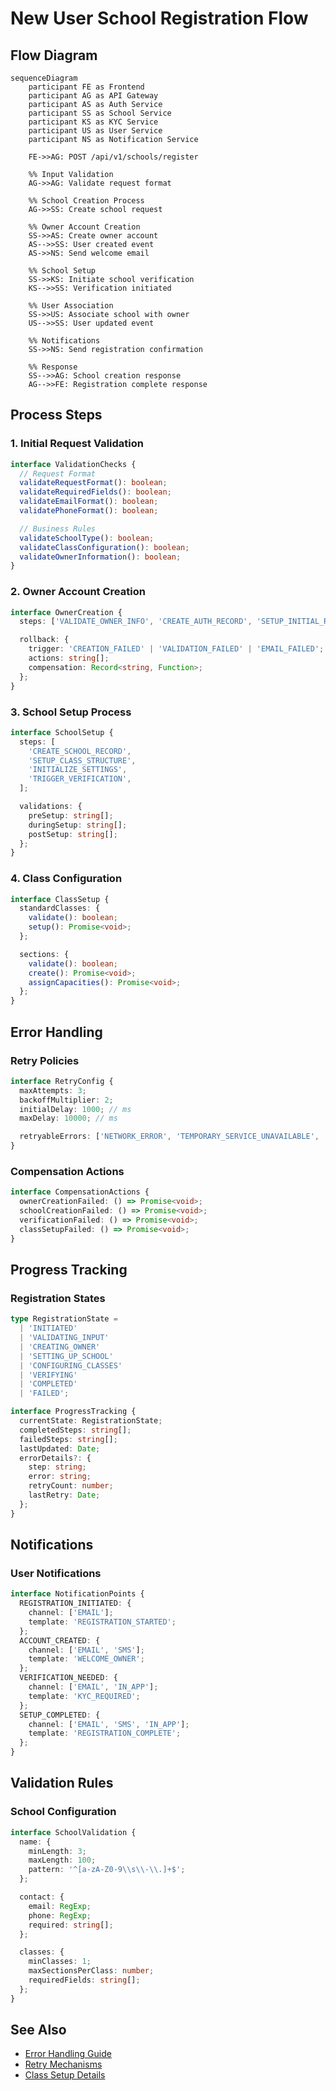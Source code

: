 # New User School Registration Flow

## Flow Diagram

```mermaid
sequenceDiagram
    participant FE as Frontend
    participant AG as API Gateway
    participant AS as Auth Service
    participant SS as School Service
    participant KS as KYC Service
    participant US as User Service
    participant NS as Notification Service

    FE->>AG: POST /api/v1/schools/register

    %% Input Validation
    AG->>AG: Validate request format

    %% School Creation Process
    AG->>SS: Create school request

    %% Owner Account Creation
    SS->>AS: Create owner account
    AS-->>SS: User created event
    AS->>NS: Send welcome email

    %% School Setup
    SS->>KS: Initiate school verification
    KS-->>SS: Verification initiated

    %% User Association
    SS->>US: Associate school with owner
    US-->>SS: User updated event

    %% Notifications
    SS->>NS: Send registration confirmation

    %% Response
    SS-->>AG: School creation response
    AG-->>FE: Registration complete response
```

## Process Steps

### 1. Initial Request Validation

```typescript
interface ValidationChecks {
  // Request Format
  validateRequestFormat(): boolean;
  validateRequiredFields(): boolean;
  validateEmailFormat(): boolean;
  validatePhoneFormat(): boolean;

  // Business Rules
  validateSchoolType(): boolean;
  validateClassConfiguration(): boolean;
  validateOwnerInformation(): boolean;
}
```

### 2. Owner Account Creation

```typescript
interface OwnerCreation {
  steps: ['VALIDATE_OWNER_INFO', 'CREATE_AUTH_RECORD', 'SETUP_INITIAL_ROLES', 'SEND_WELCOME_EMAIL'];

  rollback: {
    trigger: 'CREATION_FAILED' | 'VALIDATION_FAILED' | 'EMAIL_FAILED';
    actions: string[];
    compensation: Record<string, Function>;
  };
}
```

### 3. School Setup Process

```typescript
interface SchoolSetup {
  steps: [
    'CREATE_SCHOOL_RECORD',
    'SETUP_CLASS_STRUCTURE',
    'INITIALIZE_SETTINGS',
    'TRIGGER_VERIFICATION',
  ];

  validations: {
    preSetup: string[];
    duringSetup: string[];
    postSetup: string[];
  };
}
```

### 4. Class Configuration

```typescript
interface ClassSetup {
  standardClasses: {
    validate(): boolean;
    setup(): Promise<void>;
  };

  sections: {
    validate(): boolean;
    create(): Promise<void>;
    assignCapacities(): Promise<void>;
  };
}
```

## Error Handling

### Retry Policies

```typescript
interface RetryConfig {
  maxAttempts: 3;
  backoffMultiplier: 2;
  initialDelay: 1000; // ms
  maxDelay: 10000; // ms

  retryableErrors: ['NETWORK_ERROR', 'TEMPORARY_SERVICE_UNAVAILABLE', 'CONCURRENT_MODIFICATION'];
}
```

### Compensation Actions

```typescript
interface CompensationActions {
  ownerCreationFailed: () => Promise<void>;
  schoolCreationFailed: () => Promise<void>;
  verificationFailed: () => Promise<void>;
  classSetupFailed: () => Promise<void>;
}
```

## Progress Tracking

### Registration States

```typescript
type RegistrationState =
  | 'INITIATED'
  | 'VALIDATING_INPUT'
  | 'CREATING_OWNER'
  | 'SETTING_UP_SCHOOL'
  | 'CONFIGURING_CLASSES'
  | 'VERIFYING'
  | 'COMPLETED'
  | 'FAILED';

interface ProgressTracking {
  currentState: RegistrationState;
  completedSteps: string[];
  failedSteps: string[];
  lastUpdated: Date;
  errorDetails?: {
    step: string;
    error: string;
    retryCount: number;
    lastRetry: Date;
  };
}
```

## Notifications

### User Notifications

```typescript
interface NotificationPoints {
  REGISTRATION_INITIATED: {
    channel: ['EMAIL'];
    template: 'REGISTRATION_STARTED';
  };
  ACCOUNT_CREATED: {
    channel: ['EMAIL', 'SMS'];
    template: 'WELCOME_OWNER';
  };
  VERIFICATION_NEEDED: {
    channel: ['EMAIL', 'IN_APP'];
    template: 'KYC_REQUIRED';
  };
  SETUP_COMPLETED: {
    channel: ['EMAIL', 'SMS', 'IN_APP'];
    template: 'REGISTRATION_COMPLETE';
  };
}
```

## Validation Rules

### School Configuration

```typescript
interface SchoolValidation {
  name: {
    minLength: 3;
    maxLength: 100;
    pattern: '^[a-zA-Z0-9\\s\\-\\.]+$';
  };

  contact: {
    email: RegExp;
    phone: RegExp;
    required: string[];
  };

  classes: {
    minClasses: 1;
    maxSectionsPerClass: number;
    requiredFields: string[];
  };
}
```

## See Also

- [Error Handling Guide](./error-handling.md)
- [Retry Mechanisms](./retry-mechanisms.md)
- [Class Setup Details](./class-setup.md)
